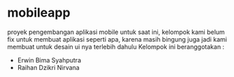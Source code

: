 # mobileapp
proyek pengembangan aplikasi mobile
untuk saat ini, kelompok kami belum fix untuk membuat aplikasi seperti apa, karena masih bingung juga jadi kami membuat untuk desain ui nya terlebih dahulu
Kelompok ini beranggotakan :
- Erwin Bima Syahputra
- Raihan Dzikri Nirvana
